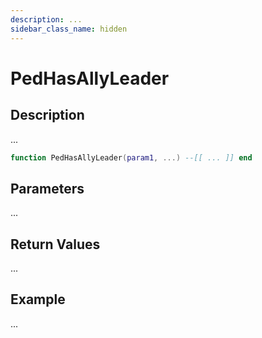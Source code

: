 ```yaml
---
description: ...
sidebar_class_name: hidden
---
```


# PedHasAllyLeader

## Description

...

```lua
function PedHasAllyLeader(param1, ...) --[[ ... ]] end
```

## Parameters

...

## Return Values

...

## Example

...

